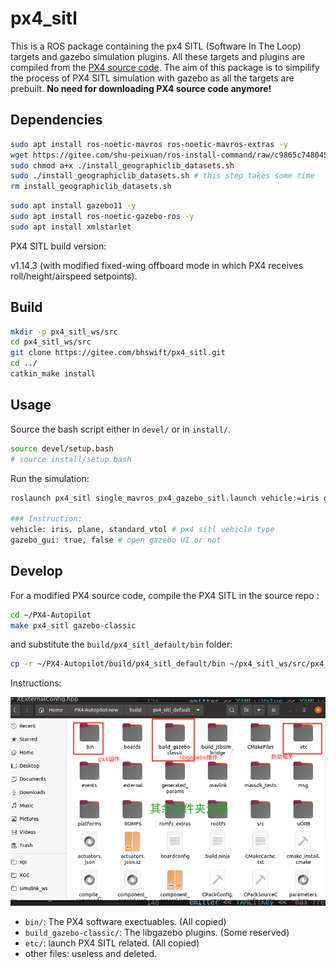 # px4_sitl

This is a ROS package containing the px4 SITL (Software In The Loop) targets and gazebo simulation plugins. All these targets and plugins are compiled from the [PX4 source code](https://github.com/PX4/PX4-Autopilot). The aim of this package is to simpilify the process of PX4 SITL simulation with gazebo as all the targets are prebuilt. **No need for downloading PX4 source code anymore!**

## Dependencies

```bash
sudo apt install ros-noetic-mavros ros-noetic-mavros-extras -y
wget https://gitee.com/shu-peixuan/ros-install-command/raw/c9865c748045a0cce0173fcfcb95729784bd31e5/install_geographiclib_datasets.sh
sudo chmod a+x ./install_geographiclib_datasets.sh
sudo ./install_geographiclib_datasets.sh # this step takes some time
rm install_geographiclib_datasets.sh
```

```bash
sudo apt install gazebo11 -y
sudo apt install ros-noetic-gazebo-ros -y
sudo apt install xmlstarlet 
```

PX4 SITL build version:

v1.14.3 (with modified fixed-wing offboard mode in which PX4 receives roll/height/airspeed setpoints).

## Build

```bash
mkdir -p px4_sitl_ws/src
cd px4_sitl_ws/src
git clone https://gitee.com/bhswift/px4_sitl.git
cd ../
catkin_make install
```

## Usage

Source the bash script either in `devel/` or in `install/`.

```bash
source devel/setup.bash
# source install/setup.bash
```

Run the simulation:

```bash
roslaunch px4_sitl single_mavros_px4_gazebo_sitl.launch vehicle:=iris gazebo_gui:=true

### Instruction:
vehicle: iris, plane, standard_vtol # px4 sitl vehicle type
gazebo_gui: true, false # open gazebo UI or not
```

## Develop

For a modified PX4 source code, compile the PX4 SITL in the source repo :

```bash
cd ~/PX4-Autopilot
make px4_sitl gazebo-classic
```

and substitute the `build/px4_sitl_default/bin` folder:

```bash
cp -r ~/PX4-Autopilot/build/px4_sitl_default/bin ~/px4_sitl_ws/src/px4_sitl/build/px4_sitl_default/bin
```

Instructions:

![img](pictures/build_instructions.jpg)

- `bin/`: The PX4 software exectuables. (All copied)
- `build_gazebo-classic/`: The libgazebo plugins. (Some reserved)
- `etc/`: launch PX4 SITL related. (All copied)
- other files: useless and deleted.
